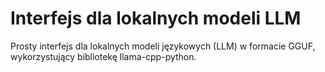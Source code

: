 # Interfejs dla lokalnych modeli LLM

Prosty interfejs dla lokalnych modeli językowych (LLM) w formacie GGUF, wykorzystujący bibliotekę llama-cpp-python.
